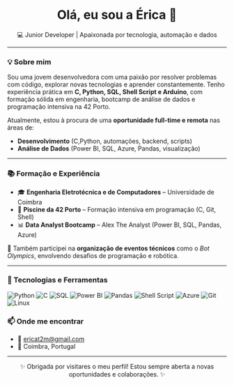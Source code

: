 <h1 align="center">Olá, eu sou a Érica 👋</h1>
<p align="center">
  💻 Junior Developer | Apaixonada por tecnologia, automação e dados
</p>

---

### 💡 Sobre mim

Sou uma jovem desenvolvedora com uma paixão por resolver problemas com código, explorar novas tecnologias e aprender constantemente. Tenho experiência prática em **C, Python, SQL, Shell Script e Arduino**, com formação sólida em engenharia, bootcamp de análise de dados e programação intensiva na 42 Porto.

Atualmente, estou à procura de uma **oportunidade full-time e remota** nas áreas de:
- **Desenvolvimento** (C,Python, automações, backend, scripts)
- **Análise de Dados** (Power BI, SQL, Azure, Pandas, visualização)

---

### 📚 Formação e Experiência
- 🎓 **Engenharia Eletrotécnica e de Computadores** – Universidade de Coimbra  
- 🎯 **Piscine da 42 Porto** – Formação intensiva em programação (C, Git, Shell)  
- 📊 **Data Analyst Bootcamp** – Alex The Analyst (Power BI, SQL, Pandas, Azure)

🔧 Também participei na **organização de eventos técnicos** como o *Bot Olympics*, envolvendo desafios de programação e robótica.

---

### 🔧 Tecnologias e Ferramentas
![Python](https://img.shields.io/badge/-Python-333333?style=flat&logo=python)
![C](https://img.shields.io/badge/-C-333333?style=flat&logo=c)
![SQL](https://img.shields.io/badge/-SQL-333333?style=flat&logo=mysql)
![Power BI](https://img.shields.io/badge/-Power%20BI-333333?style=flat&logo=powerbi)
![Pandas](https://img.shields.io/badge/-Pandas-333333?style=flat&logo=pandas)
![Shell Script](https://img.shields.io/badge/-Shell-333333?style=flat&logo=gnu-bash)
![Azure](https://img.shields.io/badge/-Azure-333333?style=flat&logo=microsoftazure)
![Git](https://img.shields.io/badge/-Git-333333?style=flat&logo=git)
![Linux](https://img.shields.io/badge/-Linux-333333?style=flat&logo=linux)

### 📫 Onde me encontrar
- 📧 ericat2m@gmail.com
- 📍 Coimbra, Portugal

---

<p align="center">
  ✨ Obrigada por visitares o meu perfil! Estou sempre aberta a novas oportunidades e colaborações. ✨
</p>
